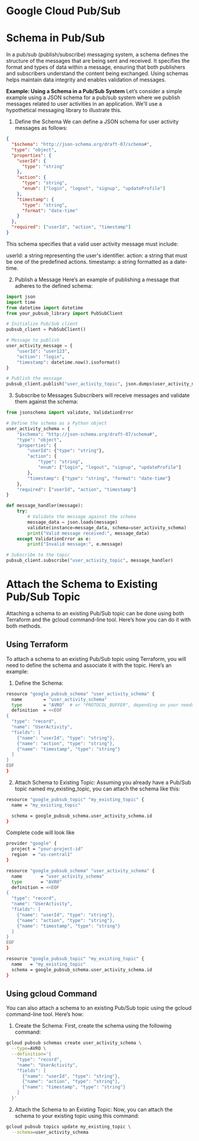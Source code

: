 # Google Cloud Pub/Sub 


# Schema in Pub/Sub
In a pub/sub (publish/subscribe) messaging system, a schema defines the structure of the messages that are being sent and received. It specifies the format and types of data within a message, ensuring that both publishers and subscribers understand the content being exchanged. Using schemas helps maintain data integrity and enables validation of messages.

**Example: Using a Schema in a Pub/Sub System**
Let’s consider a simple example using a JSON schema for a pub/sub system where we publish messages related to user activities in an application. We'll use a hypothetical messaging library to illustrate this.

1. Define the Schema
We can define a JSON schema for user activity messages as follows:
```json
{
  "$schema": "http://json-schema.org/draft-07/schema#",
  "type": "object",
  "properties": {
    "userId": {
      "type": "string"
    },
    "action": {
      "type": "string",
      "enum": ["login", "logout", "signup", "updateProfile"]
    },
    "timestamp": {
      "type": "string",
      "format": "date-time"
    }
  },
  "required": ["userId", "action", "timestamp"]
}
```

This schema specifies that a valid user activity message must include:

userId: a string representing the user's identifier.
action: a string that must be one of the predefined actions.
timestamp: a string formatted as a date-time.

2. Publish a Message
Here’s an example of publishing a message that adheres to the defined schema:
```python
import json
import time
from datetime import datetime
from your_pubsub_library import PubSubClient

# Initialize Pub/Sub client
pubsub_client = PubSubClient()

# Message to publish
user_activity_message = {
    "userId": "user123",
    "action": "login",
    "timestamp": datetime.now().isoformat()
}

# Publish the message
pubsub_client.publish("user_activity_topic", json.dumps(user_activity_message))
```

3. Subscribe to Messages
Subscribers will receive messages and validate them against the schema:

```python
from jsonschema import validate, ValidationError

# Define the schema as a Python object
user_activity_schema = {
    "$schema": "http://json-schema.org/draft-07/schema#",
    "type": "object",
    "properties": {
        "userId": {"type": "string"},
        "action": {
            "type": "string",
            "enum": ["login", "logout", "signup", "updateProfile"]
        },
        "timestamp": {"type": "string", "format": "date-time"}
    },
    "required": ["userId", "action", "timestamp"]
}

def message_handler(message):
    try:
        # Validate the message against the schema
        message_data = json.loads(message)
        validate(instance=message_data, schema=user_activity_schema)
        print("Valid message received:", message_data)
    except ValidationError as e:
        print("Invalid message:", e.message)

# Subscribe to the topic
pubsub_client.subscribe("user_activity_topic", message_handler)
```

# Attach the Schema to Existing Pub/Sub Topic
Attaching a schema to an existing Pub/Sub topic can be done using both Terraform and the gcloud command-line tool. Here’s how you can do it with both methods.

## Using Terraform
To attach a schema to an existing Pub/Sub topic using Terraform, you will need to define the schema and associate it with the topic. Here’s an example:

1. Define the Schema:
```bash
resource "google_pubsub_schema" "user_activity_schema" {
  name        = "user_activity_schema"
  type        = "AVRO"  # or "PROTOCOL_BUFFER", depending on your needs
  definition  = <<EOF
{
  "type": "record",
  "name": "UserActivity",
  "fields": [
    {"name": "userId", "type": "string"},
    {"name": "action", "type": "string"},
    {"name": "timestamp", "type": "string"}
  ]
}
EOF
}
```

2. Attach Schema to Existing Topic:
Assuming you already have a Pub/Sub topic named my_existing_topic, you can attach the schema like this:
```bash
resource "google_pubsub_topic" "my_existing_topic" {
  name = "my_existing_topic"

  schema = google_pubsub_schema.user_activity_schema.id
}
```

Complete code will look like
```bash
provider "google" {
  project = "your-project-id"
  region  = "us-central1"
}

resource "google_pubsub_schema" "user_activity_schema" {
  name       = "user_activity_schema"
  type       = "AVRO"
  definition = <<EOF
{
  "type": "record",
  "name": "UserActivity",
  "fields": [
    {"name": "userId", "type": "string"},
    {"name": "action", "type": "string"},
    {"name": "timestamp", "type": "string"}
  ]
}
EOF
}

resource "google_pubsub_topic" "my_existing_topic" {
  name   = "my_existing_topic"
  schema = google_pubsub_schema.user_activity_schema.id
}
```

## Using gcloud Command
You can also attach a schema to an existing Pub/Sub topic using the gcloud command-line tool. Here’s how:

1. Create the Schema:
First, create the schema using the following command:
```bash
gcloud pubsub schemas create user_activity_schema \
  --type=AVRO \
  --definition='{
    "type": "record",
    "name": "UserActivity",
    "fields": [
      {"name": "userId", "type": "string"},
      {"name": "action", "type": "string"},
      {"name": "timestamp", "type": "string"}
    ]
  }'
```

2. Attach the Schema to an Existing Topic:
Now, you can attach the schema to your existing topic using this command:

```bash
gcloud pubsub topics update my_existing_topic \
  --schema=user_activity_schema
```



